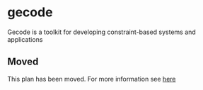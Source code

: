 # gecode

Gecode is a toolkit for developing constraint-based systems and applications

## Moved

This plan has been moved. For more information see [here](https://github.com/habitat-sh/core-plans#additional-plans)

